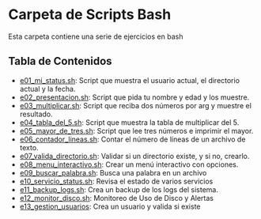 # Carpeta de Scripts Bash

Esta carpeta contiene una serie de ejercicios en bash

## Tabla de Contenidos

- [e01_mi_status.sh](./e01_mi_status.sh): Script que muestra el usuario actual, el directorio actual y la fecha.
- [e02_presentacion.sh](./e02_presentacion.sh): Script que pida tu nombre y edad y los muestre.
- [e03_multiplicar.sh](./e03_multiplicar.sh): Script que reciba dos números por arg y muestre el resultado.
- [e04_tabla_del_5.sh](./e04_tabla_del_5.sh): Script que muestra la tabla de multiplicar del 5.
- [e05_mayor_de_tres.sh](./e05_mayor_de_tres.sh): Script que lee tres números e imprimir el mayor.
- [e06_contador_lineas.sh](./e06_contador_lineas.sh): Contar el número de líneas de un archivo de texto.
- [e07_valida_directorio.sh](./e07_valida_directorio.sh): Validar si un directorio existe, y si no, crearlo.
- [e08_menu_interactivo.sh](./e08_menu_interactivo.sh): Crear un menú interactivo con opciones.
- [e09_buscar_palabra.sh](./e09_buscar_palabra.sh): Busca una palabra en un archivo
- [e10_servicio_status.sh](./e10_servicio_status.sh): Revisa el estado de varios servicios
- [e11_backup_logs.sh](./e11_backup_logs.sh): Crea un backup de los logs del sistema.
- [e12_monitor_disco.sh](./e12_monitor_disco.sh): Monitoreo de Uso de Disco y Alertas
- [e13_gestion_usuarios](./e13_gestion_usuarios): Crea un usuario y valida si existe